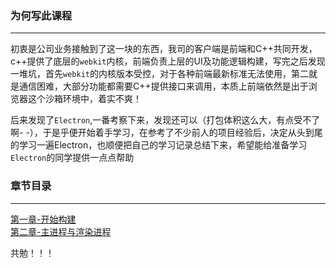 ### 为何写此课程
------
初衷是公司业务接触到了这一块的东西，我司的客户端是前端和C++共同开发，c++提供了底层的`webkit`内核，前端负责上层的UI及功能逻辑构建，写完之后发现一堆坑，首先`webkit`的内核版本受控，对于各种前端最新标准无法使用，第二就是通信困难，大部分功能都需要C++提供接口来调用，本质上前端依然是出于浏览器这个沙箱环境中，着实不爽！



后来发现了`Electron`,一番考察下来，发现还可以（打包体积这么大，有点受不了啊-  -），于是乎便开始着手学习，在参考了不少前人的项目经验后，决定从头到尾的学习一遍Electron，也顺便把自己的学习记录总结下来，希望能给准备学习`Electron`的同学提供一点点帮助

### 章节目录
------
[第一章-开始构建](https://github.com/luojinxu520/electron-lessons/tree/master/lessons0)  
[第二章-主进程与渲染进程](https://github.com/luojinxu520/electron-lessons/tree/master/lessons0)  


共勉！！！

